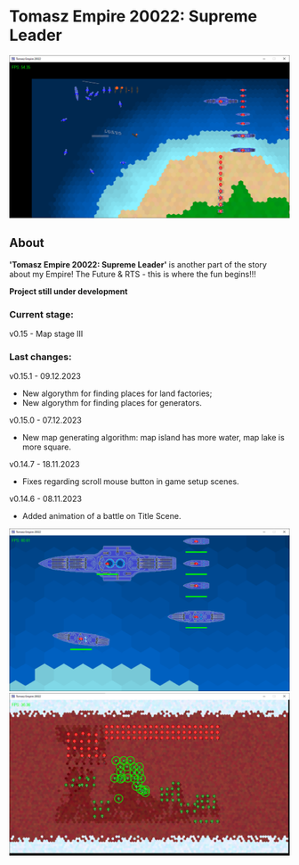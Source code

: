 # Tomasz Empire 20022: Supreme Leader

<p align="center">
  <img src="screens/screenshot1_20230115.png" alt="Tomasz Empire 20022">
</p>

## About
**'Tomasz Empire 20022: Supreme Leader'** is another part of the story about my Empire! The Future &amp; RTS - this is where the fun begins!!!

**Project still under development**

### Current stage:
v0.15 - Map stage III

### Last changes:
v0.15.1 - 09.12.2023

* New algorythm for finding places for land factories;
* New algorythm for finding places for generators.

v0.15.0 - 07.12.2023

* New map generating algorithm: map island has more water, map lake is more square.

v0.14.7 - 18.11.2023

* Fixes regarding scroll mouse button in game setup scenes.

v0.14.6 - 08.11.2023

* Added animation of a battle on Title Scene.


<p align="center">
  <img src="screens/screenshot2_20230115.png" alt="Tomasz Empire 20022 - Fleet">
  <br />
  <img src="screens/screenshot3_20230115.png" alt="Tomasz Empire 20022 - Mars poles Map">
</p>

